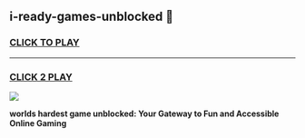 
## i-ready-games-unblocked 👋
<h3>
<a href="https://premium.freeplayer.one?title=i-ready-games-unblocked&ref=14F">CLICK TO PLAY</a></h3>
<hr>

<h3>
<a href="https://premium.freeplayer.one?title=i-ready-games-unblocked&ref=14F">CLICK 2 PLAY</a>
  
</h3>

<a href="https://premium.freeplayer.one?title=i-ready-games-unblocked&ref=12F/"><img src="https://clearcache.store/games.png"></a>


**worlds hardest game unblocked: Your Gateway to Fun and Accessible Online Gaming**
